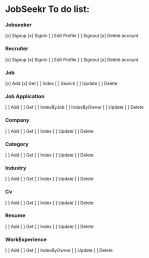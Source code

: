 # JobSeekr To do list:
### Jobseeker
[x] Signup
[x] Signin
[ ] Edit Profile
[ ] Signout
[x] Delete account
### Recruiter
[x] Signup
[x] Signin
[ ] Edit Profile
[ ] Signout
[x] Delete account
### Job
[x] Add
[x] Get
[ ] Index
[ ] Search
[ ] Update
[ ] Delete
### Job Application
[ ] Add
[ ] Get
[ ] IndexByJob
[ ] IndexByOwner
[ ] Update
[ ] Delete
### Company
[ ] Add
[ ] Get
[ ] Index
[ ] Update
[ ] Delete
### Category
[ ] Add
[ ] Get
[ ] Index
[ ] Update
[ ] Delete
### Industry
[ ] Add
[ ] Get
[ ] Index
[ ] Update
[ ] Delete
### Cv
[ ] Add
[ ] Get
[ ] Index
[ ] Update
[ ] Delete
### Resume
[ ] Add
[ ] Get
[ ] Index
[ ] Update
[ ] Delete
### WorkExperience
[ ] Add
[ ] Get
[ ] IndexByOwner
[ ] Update
[ ] Delete